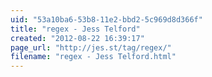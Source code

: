 ```yaml
---
uid: "53a10ba6-53b8-11e2-bbd2-5c969d8d366f"
title: "regex - Jess Telford"
created: "2012-08-22 16:39:17"
page_url: "http://jes.st/tag/regex/"
filename: "regex - Jess Telford.html"
---
```

